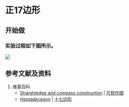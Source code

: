# 正17边形

## 开始做

### 实验过程如下图所示。

![](/images/欧几里得几何/尺规作图/正17边形/1a1.jpg)

## 参考文献及资料

1. 维基百科
	- [Straightedge and compass construction](https://en.wikipedia.org/wiki/Straightedge_and_compass_construction) | [尺规作图](https://zh.wikipedia.org/wiki/%E5%B0%BA%E8%A7%84%E4%BD%9C%E5%9B%BE) 
	- [Heptadecagon](https://en.wikipedia.org/wiki/Heptadecagon) | [十七边形](https://zh.wikipedia.org/wiki/十七边形) 





